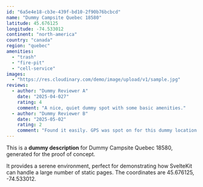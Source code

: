 ```yaml
---
id: "6a5e4e18-cb3e-439f-bd10-2f90b76bcbcd"
name: "Dummy Campsite Quebec 18580"
latitude: 45.676125
longitude: -74.533012
continent: "north-america"
country: "canada"
region: "quebec"
amenities:
  - "trash"
  - "fire-pit"
  - "cell-service"
images:
  - "https://res.cloudinary.com/demo/image/upload/v1/sample.jpg"
reviews:
  - author: "Dummy Reviewer A"
    date: "2025-04-027"
    rating: 4
    comment: "A nice, quiet dummy spot with some basic amenities."
  - author: "Dummy Reviewer B"
    date: "2025-05-02"
    rating: 2
    comment: "Found it easily. GPS was spot on for this dummy location."
---
```


This is a **dummy description** for Dummy Campsite Quebec 18580, generated for the proof of concept.

It provides a serene environment, perfect for demonstrating how SvelteKit can handle a large number of static pages. The coordinates are 45.676125, -74.533012.
